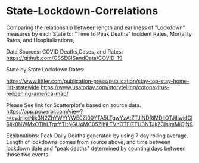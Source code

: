 # State-Lockdown-Correlations
Comparing the relationship between length and earliness of "Lockdown" measures by each State to: "Time to Peak Deaths" Incident Rates, Mortality Rates, and Hospitalizations,







Data Sources:
COVID Deaths,Cases, and Rates:
https://github.com/CSSEGISandData/COVID-19

State by State Lockdown Dates:

https://www.littler.com/publication-press/publication/stay-top-stay-home-list-statewide
https://www.usatoday.com/storytelling/coronavirus-reopening-america-map/

Please See link for Scatterplot's based on source data.
https://app.powerbi.com/view?r=eyJrIjoiNjk3N2ZhYWYtYWE0Zi00YTA5LTgwYzAtZTJiNDRjMDllOTJiIiwidCI6Ijk0NWMxOTlhLTgzYTItNGU4MC05ZjhjLTVhOTFiZTU3NTJkZCIsImMiOjN9


Explanations:
Peak Daily Deaths generated by using 7 day rolling average. 
Length of lockdowns comes from source above, and time between lockdown date and "peak deaths" determined by counting days between those two events.





